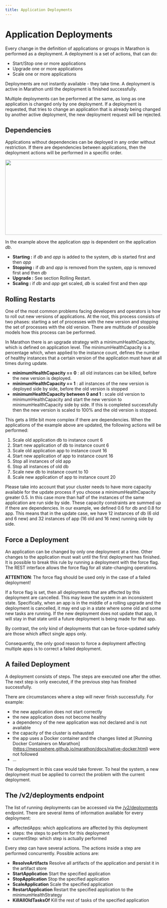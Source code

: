 ```yaml
---
title: Application Deployments
---
```


# Application Deployments

Every change in the definition of applications or groups in Marathon is performed as a deployment.
A deployment is a set of actions, that can do:

- Start/Stop one or more applications
- Upgrade one or more applications
- Scale one or more applications

Deployments are not instantly available - they take time. 
A deployment is active in Marathon until the deployment is finished successfully.

Multiple deployments can be performed at the same, as long as one application is changed only by one deployment.
If a deployment is requested, that tries to change an application that is already being changed by another active deployment, 
the new deployment request will be rejected.

## Dependencies

Applications without dependencies can be deployed in any order without restriction.
If there are dependencies between applications, then the deployment actions will be performed in a specific order.

<p class="text-center">
  <img src="{{ site.baseurl}}/img/dependency.png" width="645" height="241" alt="">
</p>

In the example above the application _app_ is dependent on the application _db_.

- __Starting :__ if _db_ and _app_ is added to the system, _db_ is started first and then _app_
- __Stopping :__ if _db_ and _app_ is removed from the system, _app_ is removed first and then _db_
- __Upgrade :__ See section Rolling Restart. 
- __Scaling :__ if _db_ and _app_ get scaled, _db_ is scaled first and then _app_

## Rolling Restarts

One of the most common problems facing developers and operators is how to roll out new versions of applications. 
At the root, this process consists of two phases: starting a set of processes with the new version and stopping the set of processes with the old version.
There are multitude of possible models how this process can be performed. 

In Marathon there is an upgrade strategy with a minimumHealthCapacity, which is defined on application level.
The minimumHealthCapacity is a percentage which, when applied to the instance count, defines the number of healthy instances
that a certain version of the application must have at all times during update.  

- __minimumHealthCapacity == 0__ : all old instances can be killed, before the new version is deployed.
- __minimumHealthCapacity == 1__ : all instances of the new version is deployed side by side, before the old version is stopped 
- __minimumHealthCapacity between 0 and 1__ : scale old version to minimumHealthCapacity and start the new version to minimumHealthCapacity side by side. If this is completed successfully then the new version is scaled to 100% and the old version is stopped. 

This gets a little bit more complex if there are dependencies.
When the applications of the example above are updated, the following actions will be performed:
  
1. Scale old application db to instance count 6
2. Start new application of db to instance count 6
3. Scale old application app to instance count 16
4. Start new application of app to instance count 16
5. Stop all instances of old app
6. Stop all instances of old db
7. Scale new db to instance count to 10
8. Scale new application of app to instance count 20

Please take into account that your cluster needs to have more capacity available for the update process if you choose a minimumHealthCapacity greater 0.5.
In this case more than half of the instances of the same application are run side by side.
These capacity constraints are summed up if there are dependencies. In our example, we defined 0.6 for db and 0.8 for app. 
This means that in the update case, we have 12 instances of db (6 old and 6 new) and 32 instances of app (16 old and 16 new) running side by side.

## Force a Deployment

An application can be changed by only one deployment at a time.
Other changes to the application must wait until the first deployment has finished.
It is possible to break this rule by running a deployment with the force flag.
The REST interface allows the force flag for all state-changing operations.

__ATTENTION__: The force flag should be used only in the case of a failed deployment!

If a force flag is set, then all deployments that are affected by this deployment are cancelled.
This may leave the system in an inconsistent state. Specifically, when an app is in the middle
of a rolling upgrade and the deployment is cancelled, it may end up in a state where some old and
some new tasks are running. If the new deployment does not update that app, it will stay in
that state until a future deployment is being made for that app.

By contrast, the only kind of deployments that can be force-updated safely are those which
affect single apps only.

Consequently, the only good reason to force a deployment affecting multiple apps is to correct
a failed deployment.


## A failed Deployment

A deployment consists of steps. The steps are executed one after the other.
The next step is only executed, if the previous step has finished successfully.

There are circumstances where a step will never finish successfully. For example:

- the new application does not start correctly
- the new application does not become healthy
- a dependency of the new application was not declared and is not available
- the capacity of the cluster is exhausted  
- the app uses a Docker container and the changes listed at [Running Docker Containers on Marathon]
(https://mesosphere.github.io/marathon/docs/native-docker.html) were not followed
- ...

The deployment in this case would take forever.
To heal the system, a new deployment must be applied to correct the problem with the current deployment.

## The /v2/deployments endpoint

The list of running deployments can be accessed via the [/v2/deployments](rest-api.html#deployments) endpoint.
There are several items of information available for every deployment:

- affectedApps: which applications are affected by this deployment
- steps: the steps to perform for this deployment
- currentStep: which step is actually performed 
 
Every step can have several actions. The actions inside a step are performed concurrently.
Possible actions are:

- __ResolveArtifacts__ Resolve all artifacts of the application and persist it in the artifact store
- __StartApplication__ Start the specified application 
- __StopApplication__ Stop the specified application 
- __ScaleApplication__ Scale the specified application 
- __RestartApplication__ Restart the specified application to the minimumHealthStrategy 
- __KillAllOldTasksOf__ Kill the rest of tasks of the specified application 






